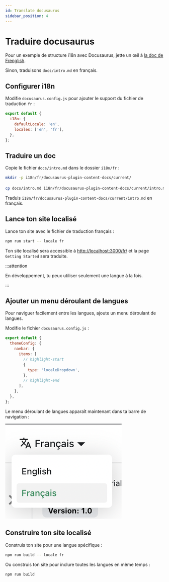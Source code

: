 ```yaml
---
id: Translate docusaurus
sidebar_position: 4
---
```


# Traduire docusaurus
Pour un exemple de structure i18n avec Docusaurus, jette un œil à [la doc de Frenglish](https://github.com/viv-cheung/frenglish-docs).

Sinon, traduisons `docs/intro.md` en français.

## Configurer i18n
Modifie `docusaurus.config.js` pour ajouter le support du fichier de traduction `fr` :

```js title="docusaurus.config.js"
export default {
  i18n: {
    defaultLocale: 'en',
    locales: ['en', 'fr'],
  },
};
```

## Traduire un doc
Copie le fichier `docs/intro.md` dans le dossier `i18n/fr` :

```bash
mkdir -p i18n/fr/docusaurus-plugin-content-docs/current/

cp docs/intro.md i18n/fr/docusaurus-plugin-content-docs/current/intro.md
```

Traduis `i18n/fr/docusaurus-plugin-content-docs/current/intro.md` en français.

## Lance ton site localisé
Lance ton site avec le fichier de traduction français :

```bash
npm run start -- locale fr
```

Ton site localisé sera accessible à [http://localhost:3000/fr/](http://localhost:3000/fr/) et la page `Getting Started` sera traduite.

:::attention

En développement, tu peux utiliser seulement une langue à la fois.

:::

## Ajouter un menu déroulant de langues
Pour naviguer facilement entre les langues, ajoute un menu déroulant de langues.

Modifie le fichier `docusaurus.config.js` :

```js title="docusaurus.config.js"
export default {
  themeConfig: {
    navbar: {
      items: [
        // highlight-start
        {
          type: 'localeDropdown',
        },
        // highlight-end
      ],
    },
  },
};
```

Le menu déroulant de langues apparaît maintenant dans ta barre de navigation :

![Menu déroulant de langues](./img/localeDropdown.png)

## Construire ton site localisé
Construis ton site pour une langue spécifique :

```bash
npm run build -- locale fr
```

Ou construis ton site pour inclure toutes les langues en même temps :

```bash
npm run build
```